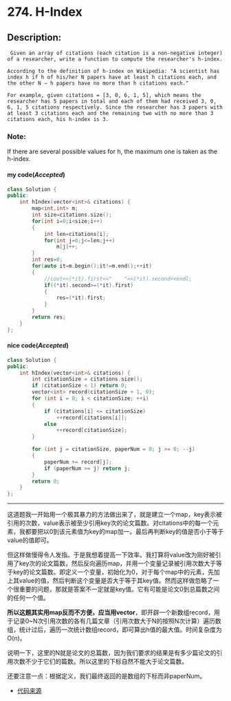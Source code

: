 # 274. H-Index
## Description:
```
 Given an array of citations (each citation is a non-negative integer) of a researcher, write a function to compute the researcher's h-index.

According to the definition of h-index on Wikipedia: "A scientist has index h if h of his/her N papers have at least h citations each, and the other N − h papers have no more than h citations each."

For example, given citations = [3, 0, 6, 1, 5], which means the researcher has 5 papers in total and each of them had received 3, 0, 6, 1, 5 citations respectively. Since the researcher has 3 papers with at least 3 citations each and the remaining two with no more than 3 citations each, his h-index is 3.
```
### Note: 
If there are several possible values for h, the maximum one is taken as the h-index.

#### my code(*Accepted*)
```cpp
class Solution {
public:
    int hIndex(vector<int>& citations) {
        map<int,int> m;
        int size=citations.size();
        for(int i=0;i<size;i++)
        {
            int len=citations[i];
            for(int j=0;j<=len;j++)
                m[j]++;
        }
        int res=0;
        for(auto it=m.begin();it!=m.end();++it)
        {
            //cout<<(*it).first<<"    "<<(*it).second<<endl;
            if((*it).second>=(*it).first)
            {
                res=(*it).first;
            }
        }
        return res;
    }
};
```
#### nice code(*Accepted*)
```cpp
class Solution {
public:
    int hIndex(vector<int>& citations) {
        int citationSize = citations.size();
        if (citationSize < 1) return 0;
        vector<int> record(citationSize + 1, 0);
        for (int i = 0; i < citationSize; ++i)
        {
            if (citations[i] <= citationSize)
                ++record[citations[i]];
            else
                ++record[citationSize];
        }

        for (int j = citationSize, paperNum = 0; j >= 0; --j)
        {
            paperNum += record[j];
            if (paperNum >= j) return j;
        }
        return 0;
    }
};
```
****************************************
这道题我一开始用一个极其暴力的方法做出来了，就是建立一个map，key表示被引用的次数，value表示被至少引用key次的论文篇数。对citations中的每一个元素，我都要把以0到该元素值为key的map加一。最后再判断key的值是否小于等于value的值即可。

但这样做慢得令人发指。于是我想着提高一下效率。我打算将value改为刚好被引用了key次的论文篇数，然后反向遍历map，并用一个变量记录被引用次数大于等于key的论文篇数。即定义一个变量，初始化为0，对于每个map中的元素，先加上其value的值，然后判断这个变量是否大于等于其key值。然而这样做忽略了一个很重要的问题，那就是答案不一定就是key值。它有可能是论文0到总篇数之间的任何一个值。

**所以这题其实用map反而不方便，应当用vector**，即开辟一个新数组record，用于记录0~N次引用次数的各有几篇文章（引用次数大于N的按照N次计算）遍历数组，统计过后，遍历一次统计数组record，即可算出h值的最大值。时间复杂度为O(n)。

说明一下，这里的N就是论文的总篇数，因为我们要求的结果是有多少篇论文的引用次数不少于它们的篇数。所以这里的下标自然不能大于论文篇数。

还要注意一点：根据定义，我们最终返回的是数组的下标而非paperNum。

- [代码来源](https://blog.csdn.net/liyuefeilong/article/details/50618867)